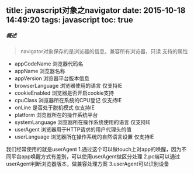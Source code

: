 title: javascript对象之navigator
date: 2015-10-18 14:49:20
tags: javascript
toc: true
---
##### 概述
>navigator对象保存的是浏览器的信息，兼容所有浏览器，只读
支持的属性<!--more-->
* appCodeName 浏览器代码名
* appName 浏览器名称
* appVersion 浏览器平台版本信息
* browserLanguage 浏览器使用的语言 仅支持IE
* cookieEnabled 浏览器是否开启cookie支持
* cpuClass 浏览器所在系统的CPU登记 仅支持IE
* onLine 是否处于脱机模式 仅支持IE
* platform 浏览器所在的操作系统平台
* systemLanguage 浏览器所在操作系统使用的语言 仅支持IE
* userAgent 浏览器用于HTTP请求的用户代理头的值
* userLanguage 浏览器所在操作系统的自然语言设置 仅支持IE

我们经常使用的就是userAgent
1.通过这个可以做touch上对app的唤醒，因为不同平台app唤醒方式有差别，可以使用userAgent做区分处理
2.pc端可以通过userAgent判断浏览器版本，做兼容处理方案
3.userAgent可以识别设备